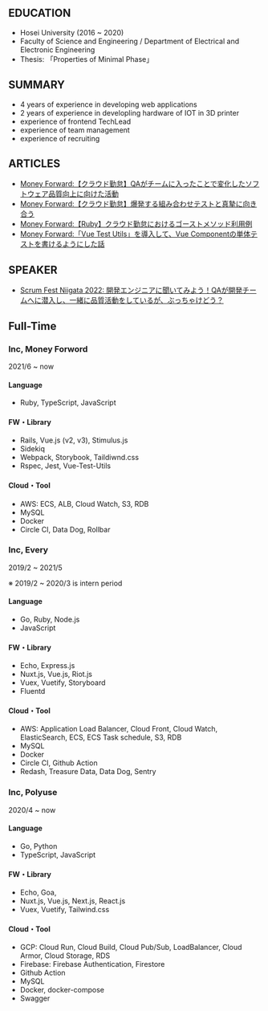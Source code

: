 
## EDUCATION
- Hosei University (2016 ~ 2020)
- Faculty of Science and Engineering / Department of Electrical and Electronic Engineering 
- Thesis: 「Properties of Minimal Phase」
  

## SUMMARY

- 4 years of experience in developing web applications
- 2 years of experience in developling hardware of IOT in 3D printer
- experience of frontend TechLead
- experience of team management
- experience of recruiting



## ARTICLES
- [Money Forward:【クラウド勤怠】QAがチームに入ったことで変化したソフトウェア品質向上に向けた活動](https://moneyforward.com/engineers_blog/2022/06/02/quality-improvement-with-qae/)
- [Money Forward:【クラウド勤怠】爆発する組み合わせテストと真摯に向き合う](https://moneyforward.com/engineers_blog/2022/05/17/face-to-combinational-testing/)
- [Money Forward:【Ruby】クラウド勤怠におけるゴーストメソッド利用例](https://moneyforward.com/engineers_blog/2022/03/17/ghost-method-for-attendance/)
- [Money Forward:「Vue Test Utils」を導入して、Vue Componentの単体テストを書けるようにした話](https://moneyforward.com/engineers_blog/2021/12/17/vue-test-utils/)

## SPEAKER
- [Scrum Fest Niigata 2022: 開発エンジニアに聞いてみよう！QAが開発チームへに潜入し、一緒に品質活動をしているが、ぶっちゃけどう？](https://confengine.com/conferences/scrum-fest-niigata-2022/proposal/16455/qa)

## Full-Time

### Inc, Money Forword

2021/6 ~ now

#### Language
- Ruby, TypeScript, JavaScript

#### FW・Library
- Rails, Vue.js (v2, v3), Stimulus.js
- Sidekiq
- Webpack, Storybook, Taildiwnd.css
- Rspec, Jest, Vue-Test-Utils

#### Cloud・Tool
- AWS: ECS, ALB, Cloud Watch, S3, RDB
- MySQL
- Docker
- Circle CI, Data Dog, Rollbar



### Inc, Every

2019/2 ~ 2021/5

※ 2019/2 ~ 2020/3 is intern period

#### Language
- Go, Ruby, Node.js
- JavaScript

#### FW・Library
- Echo, Express.js
- Nuxt.js, Vue.js, Riot.js
- Vuex, Vuetify, Storyboard
- Fluentd

#### Cloud・Tool
- AWS: Application Load Balancer, Cloud Front, Cloud Watch, ElasticSearch, ECS, ECS Task schedule, S3, RDB
- MySQL
- Docker
- Circle CI, Github Action
- Redash, Treasure Data, Data Dog, Sentry



### Inc, Polyuse

2020/4 ~ now

#### Language
- Go, Python
- TypeScript, JavaScript

#### FW・Library
- Echo, Goa, 
- Nuxt.js, Vue.js, Next.js, React.js
- Vuex, Vuetify, Tailwind.css

#### Cloud・Tool
- GCP: Cloud Run, Cloud Build, Cloud Pub/Sub, LoadBalancer, Cloud Armor, Cloud Storage, RDS
- Firebase: Firebase Authentication, Firestore
- Github Action
- MySQL
- Docker, docker-compose
- Swagger
